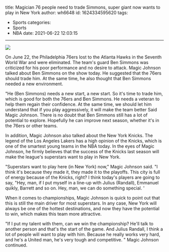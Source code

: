title: Magician  76 people need to trade Simmons, super giant now wants to play in New York
author: wh6648
id: 1624334595620
tags: 
- Sports
categories: 
- Sports
- NBA
date: 2021-06-22 12:03:15
---
![](https://p1.itc.cn/q_70/images01/20210622/505dcbc97ea341c0bed2be543ec08654.jpeg)


On June 22, the Philadelphia 76ers lost to the Atlanta Hawks in the Seventh World War and were eliminated. The team's guard Ben Simmons was criticized for his poor performance and no desire to attack. Magic Johnson talked about Ben Simmons on the show today. He suggested that the 76ers should trade him. At the same time, he also thought that Ben Simmons needed a new environment.

"He (Ben Simmons) needs a new start, a new start. So it's time to trade him, which is good for both the 76ers and Ben Simmons. He needs a veteran to help them regain their confidence. At the same time, we should let him understand that if you play aggressively, it will make the team better Said Magic Johnson. There is no doubt that Ben Simmons still has a lot of potential to explore. Hopefully he can improve next season, whether it's in the 76ers or other teams.

In addition, Magic Johnson also talked about the New York Knicks. The legend of the Los Angeles Lakers has a high opinion of the Knicks, which is one of the smartest young teams in the NBA today. In the eyes of Magic Johnson, he firmly believes that the success of the Knicks last season will make the league's superstars want to play in New York.

"Superstars want to play here (in New York) now," Magic Johnson said. "I think it's because they made it, they made it to the playoffs. This city is full of energy because of the Knicks, right? I think today's players are going to say, "Hey, man, if I put myself in a line-up with Julius (Randall), Emmanuel quikly, Barrett and so on. Hey, man, we can do something special. '

When it comes to championships, Magic Johnson is quick to point out that this is still the main driver for most superstars. In any case, New York will always be one of the hottest destinations, and now they have the potential to win, which makes this team more attractive.

"If I put my talent with them, can we win the championship? He'll talk to another person and that's the start of the game. And Julius Randall, I think a lot of people will want to play with him. Because he really works very hard, and he's a United man, he's very tough and competitive. " Magic Johnson continued.

